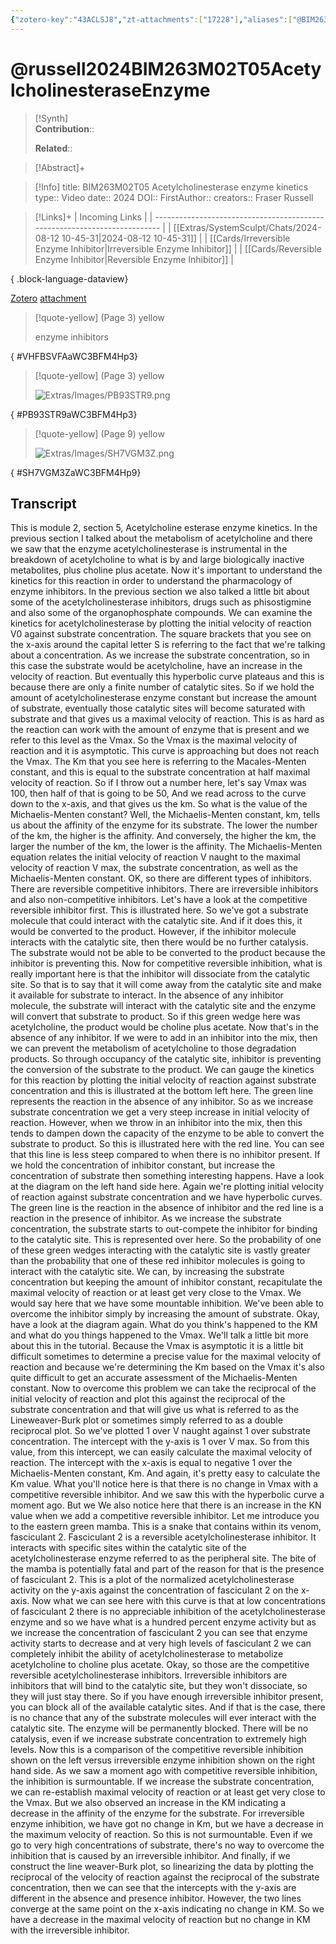 ```yaml
---
{"zotero-key":"43ACLSJ8","zt-attachments":["17228"],"aliases":["@BIM263M02T05 Acetylcholinesterase enzyme kinetics"],"keywords":null,"FirstAuthor":"[[ Fraser Russell]]","tags":["source/video","Uni/BIM263"],"dg-publish":true,"permalink":"/sources/russell2024-bim-263-m02-t05-acetylcholinesterase-enzyme/","dgPassFrontmatter":true}
---
```


# @russell2024BIM263M02T05AcetylcholinesteraseEnzyme

>[!Synth]  
>**Contribution**::  
>  
>**Related**:: 
>  

> [!Abstract]+
> 

> [!Info]
> title: BIM263M02T05 Acetylcholinesterase enzyme kinetics
> type:: Video 
> date:: 2024
> DOI:: 
> FirstAuthor:: 
> creators:: Fraser Russell

> [!Links]+
>  | Incoming Links                                                            |
> | ------------------------------------------------------------------------- |
> | [[Extras/SystemSculpt/Chats/2024-08-12 10-45-31\|2024-08-12 10-45-31]] |
> | [[Cards/Irreversible Enzyme Inhibitor\|Irreversible Enzyme Inhibitor]] |
> | [[Cards/Reversible Enzyme Inhibitor\|Reversible Enzyme Inhibitor]]     |
> 
{ .block-language-dataview}


[Zotero](zotero://select/library/items/43ACLSJ8) [attachment](<file:///Users/nathanmaxwell/Zotero/storage/WC3BFM4H/Russell%20-%202024%20-%20BIM263M02T05%20Acetylcholinesterase%20enzyme%20kinetics.pdf>)

> [!quote-yellow] (Page 3) yellow
> 
> enzyme inhibitors
>
{ #VHFBSVFAaWC3BFM4Hp3}


> [!quote-yellow] (Page 3) yellow
> 
> ![Extras/Images/PB93STR9.png](/img/user/Extras/Images/PB93STR9.png)
>
{ #PB93STR9aWC3BFM4Hp3}


> [!quote-yellow] (Page 9) yellow
> 
> ![Extras/Images/SH7VGM3Z.png](/img/user/Extras/Images/SH7VGM3Z.png)
>
{ #SH7VGM3ZaWC3BFM4Hp9}


## Transcript

This is module 2, section 5, Acetylcholine esterase enzyme kinetics. In the previous section I talked about the metabolism of acetylcholine and there we saw that the enzyme acetylcholinesterase is instrumental in the breakdown of acetylcholine to what is by and large biologically inactive metabolites, plus choline plus acetate. Now it's important to understand the kinetics for this reaction in order to understand the pharmacology of enzyme inhibitors. In the previous section we also talked a little bit about some of the acetylcholinesterase inhibitors, drugs such as phisostigmine and also some of the organophosphate compounds. We can examine the kinetics for acetylcholinesterase by plotting the initial velocity of reaction V0 against substrate concentration. The square brackets that you see on the x-axis around the capital letter S is referring to the fact that we're talking about a concentration. As we increase the substrate concentration, so in this case the substrate would be acetylcholine, have an increase in the velocity of reaction. But eventually this hyperbolic curve plateaus and this is because there are only a finite number of catalytic sites. So if we hold the amount of acetylcholinesterase enzyme constant but increase the amount of substrate, eventually those catalytic sites will become saturated with substrate and that gives us a maximal velocity of reaction. This is as hard as the reaction can work with the amount of enzyme that is present and we refer to this level as the Vmax. So the Vmax is the maximal velocity of reaction and it is asymptotic. This curve is approaching but does not reach the Vmax. The Km that you see here is referring to the Macales-Menten constant, and this is equal to the substrate concentration at half maximal velocity of reaction. So if I throw out a number here, let's say Vmax was 100, then half of that is going to be 50, And we read across to the curve down to the x-axis, and that gives us the km. So what is the value of the Michaelis-Menten constant? Well, the Michaelis-Menten constant, km, tells us about the affinity of the enzyme for its substrate. The lower the number of the km, the higher is the affinity. And conversely, the higher the km, the larger the number of the km, the lower is the affinity. The Michaelis-Menten equation relates the initial velocity of reaction V naught to the maximal velocity of reaction V max, the substrate concentration, as well as the Michaelis-Menten constant. OK, so there are different types of inhibitors. There are reversible competitive inhibitors. There are irreversible inhibitors and also non-competitive inhibitors. Let's have a look at the competitive reversible inhibitor first. This is illustrated here. So we've got a substrate molecule that could interact with the catalytic site. And if it does this, it would be converted to the product. However, if the inhibitor molecule interacts with the catalytic site, then there would be no further catalysis. The substrate would not be able to be converted to the product because the inhibitor is preventing this. Now for competitive reversible inhibition, what is really important here is that the inhibitor will dissociate from the catalytic site. So that is to say that it will come away from the catalytic site and make it available for substrate to interact. In the absence of any inhibitor molecule, the substrate will interact with the catalytic site and the enzyme will convert that substrate to product. So if this green wedge here was acetylcholine, the product would be choline plus acetate. Now that's in the absence of any inhibitor. If we were to add in an inhibitor into the mix, then we can prevent the metabolism of acetylcholine to those degradation products. So through occupancy of the catalytic site, inhibitor is preventing the conversion of the substrate to the product. We can gauge the kinetics for this reaction by plotting the initial velocity of reaction against substrate concentration and this is illustrated at the bottom left here. The green line represents the reaction in the absence of any inhibitor. So as we increase substrate concentration we get a very steep increase in initial velocity of reaction. However, when we throw in an inhibitor into the mix, then this tends to dampen down the capacity of the enzyme to be able to convert the substrate to product. So this is illustrated here with the red line. You can see that this line is less steep compared to when there is no inhibitor present. If we hold the concentration of inhibitor constant, but increase the concentration of substrate then something interesting happens. Have a look at the diagram on the left hand side here. Again we're plotting initial velocity of reaction against substrate concentration and we have hyperbolic curves. The green line is the reaction in the absence of inhibitor and the red line is a reaction in the presence of inhibitor. As we increase the substrate concentration, the substrate starts to out-compete the inhibitor for binding to the catalytic site. This is represented over here. So the probability of one of these green wedges interacting with the catalytic site is vastly greater than the probability that one of these red inhibitor molecules is going to interact with the catalytic site. We can, by increasing the substrate concentration but keeping the amount of inhibitor constant, recapitulate the maximal velocity of reaction or at least get very close to the Vmax. We would say here that we have some mountable inhibition. We've been able to overcome the inhibitor simply by increasing the amount of substrate. Okay, have a look at the diagram again. What do you think's happened to the KM and what do you things happened to the Vmax. We'll talk a little bit more about this in the tutorial. Because the Vmax is asymptotic it is a little bit difficult sometimes to determine a precise value for the maximal velocity of reaction and because we're determining the Km based on the Vmax it's also quite difficult to get an accurate assessment of the Michaelis-Menten constant. Now to overcome this problem we can take the reciprocal of the initial velocity of reaction and plot this against the reciprocal of the substrate concentration and that will give us what is referred to as the Lineweaver-Burk plot or sometimes simply referred to as a double reciprocal plot. So we've plotted 1 over V naught against 1 over substrate concentration. The intercept with the y-axis is 1 over V max. So from this value, from this intercept, we can easily calculate the maximal velocity of reaction. The intercept with the x-axis is equal to negative 1 over the Michaelis-Menten constant, Km. And again, it's pretty easy to calculate the Km value. What you'll notice here is that there is no change in Vmax with a competitive reversible inhibitor. And we saw this with the hyperbolic curve a moment ago. But we We also notice here that there is an increase in the KN value when we add a competitive reversible inhibitor. Let me introduce you to the eastern green mamba. This is a snake that contains within its venom, fasciculant 2. Fasciculant 2 is a reversible acetylcholinesterase inhibitor. It interacts with specific sites within the catalytic site of the acetylcholinesterase enzyme referred to as the peripheral site. The bite of the mamba is potentially fatal and part of the reason for that is the presence of fasciculant 2. This is a plot of the normalized acetylcholinesterase activity on the y-axis against the concentration of fasciculant 2 on the x-axis. Now what we can see here with this curve is that at low concentrations of fasciculant 2 there is no appreciable inhibition of the acetylcholinesterase enzyme and so we have what is a hundred percent enzyme activity but as we increase the concentration of fasciculant 2 you can see that enzyme activity starts to decrease and at very high levels of fasciculant 2 we can completely inhibit the ability of acetylcholinesterase to metabolize acetylcholine to choline plus acetate. Okay, so those are the competitive reversible acetylcholinesterase inhibitors. Irreversible inhibitors are inhibitors that will bind to the catalytic site, but they won't dissociate, so they will just stay there. So if you have enough irreversible inhibitor present, you can block all of the available catalytic sites. And if that is the case, there is no chance that any of the substrate molecules will ever interact with the catalytic site. The enzyme will be permanently blocked. There will be no catalysis, even if we increase substrate concentration to extremely high levels. Now this is a comparison of the competitive reversible inhibition shown on the left versus irreversible enzyme inhibition shown on the right hand side. As we saw a moment ago with competitive reversible inhibition, the inhibition is surmountable. If we increase the substrate concentration, we can re-establish maximal velocity of reaction or at least get very close to the Vmax. But we also observed an increase in the KM indicating a decrease in the affinity of the enzyme for the substrate. For irreversible enzyme inhibition, we have got no change in Km, but we have a decrease in the maximum velocity of reaction. So this is not surmountable. Even if we go to very high concentrations of substrate, there's no way to overcome the inhibition that is caused by an irreversible inhibitor. And finally, if we construct the line weaver-Burk plot, so linearizing the data by plotting the reciprocal of the velocity of reaction against the reciprocal of the substrate concentration, then we can see that the intercepts with the y-axis are different in the absence and presence inhibitor. However, the two lines converge at the same point on the x-axis indicating no change in KM. So we have a decrease in the maximal velocity of reaction but no change in KM with the irreversible inhibitor.